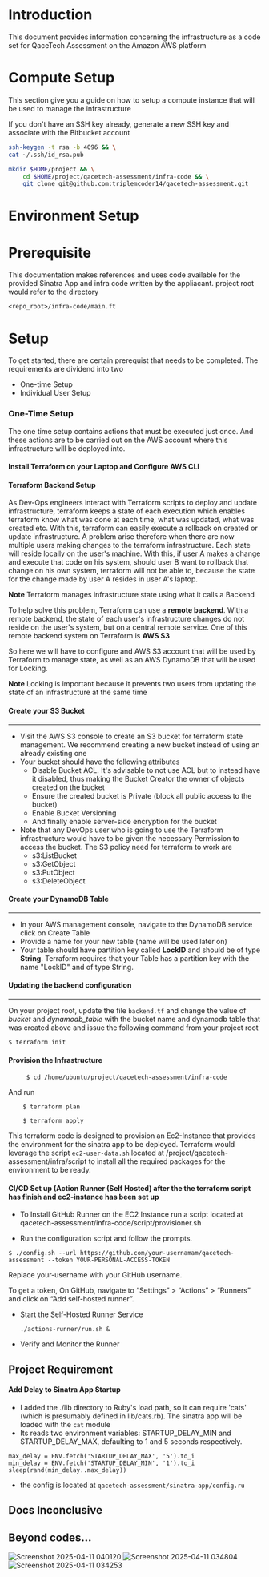 # Introduction

This document provides information concerning the infrastructure as a code set for QaceTech Assessment on the Amazon AWS platform

# Compute Setup
This section give you a guide on how to setup a compute instance that will be used to manage the infrastructure

If you don't have an SSH key already, generate a new SSH key and associate with the Bitbucket account
```bash
ssh-keygen -t rsa -b 4096 && \
cat ~/.ssh/id_rsa.pub
```

```bash
mkdir $HOME/project && \
	cd $HOME/project/qacetech-assessment/infra-code && \
	git clone git@github.com:triplemcoder14/qacetech-assessment.git

```

# Environment Setup
# Prerequisite

This documentation makes references and uses code available for the provided Sinatra App and infra code written by the appliacant. project root would refer to the directory
```
<repo_root>/infra-code/main.ft
```
  

# Setup
To get started, there are certain prerequist that needs to be completed. The requirements are dividend into two

- One-time Setup
- Individual User Setup

### One-Time Setup
The one time setup contains actions that must be executed just once. And these actions are to be carried out on the AWS account where this infrastructure will be deployed into.


#### Install Terraform on your Laptop and Configure AWS CLI

#### Terraform Backend Setup
As Dev-Ops engineers interact with Terraform scripts to deploy and update infrastructure, terraform keeps a state of each execution which enables terraform know what was done at each time, what was updated, what was created etc. With this, terraform can easily execute a rollback on created or update infrastructure. 
A problem arise therefore when there are now multiple users making changes to the terraform infrastructure. Each state will reside locally on the user's machine. With this, if user A makes a change and execute that code on his system, should user B want to rollback that change on his own system, terraform will not be able to, because the state for the change made by user A resides in user A's laptop.

**Note** Terraform manages infrastructure state using what it calls a Backend

To help solve this problem, Terraform can use a **remote backend**. With a remote backend, the state of each user's infrastructure changes do not reside on the user's system, but on a central remote service. One of this remote backend system on Terraform is **AWS S3**

So here we will have to configure and AWS S3 account that will be used by Terraform to manage state, as well as an AWS DynamoDB that will be used for Locking. 

**Note** Locking is important because it prevents two users from updating the state of an infrastructure at the same time

#### Create your S3 Bucket
---

- Visit the AWS S3 console to create an S3 bucket for terraform state management. We recommend creating a new bucket instead of using an already existing one
- Your bucket should have the following attributes
	- Disable Bucket ACL. It's advisable to not use ACL but to instead have it disabled, thus making the Bucket Creator the owner of objects created on the bucket
	- Ensure the created bucket is Private (block all public access to the bucket)
	- Enable Bucket Versioning
	- And finally enable server-side encryption for the bucket
- Note that any DevOps user who is going to use the Terraform infrastructure would have to be given the necessary Permission to access the bucket. The S3 policy need for terraform to work are
	- s3:ListBucket
	- s3:GetObject
	- s3:PutObject
	- s3:DeleteObject
#### Create your DynamoDB Table
---
- In your AWS management console, navigate to the DynamoDB service click on Create Table
- Provide a name for your new table (name will be used later on)
- Your table should have partition key  called **LockID** and should be of type **String**. Terraform requires that your Table has a partition key with the name "LockID" and of type String.
#### Updating the backend configuration
---
On your project root, update the file `backend.tf` and change the value of *bucket* and *dynamodb_table* with the bucket name and dynamodb table that was created above and issue the following command from your project root
```bash
$ terraform init
```


#### Provision the Infrastructure

```
     $ cd /home/ubuntu/project/qacetech-assessment/infra-code
```
And run  

```
    $ terraform plan 
```

```
    $ terraform apply
```

This terraform code is designed to provision an Ec2-Instance that provides the environment for the sinatra app to be deployed.
Terraform would leverage the script ``ec2-user-data.sh`` located at /project/qacetech-assessment/infra/script to install all the required packages for the environment to be ready.


#### CI/CD Set up (Action Runner (Self Hosted) after the the terraform script has finish and ec2-instance has been set up

- To Install GitHub Runner on the EC2 Instance run a script located at qacetech-assessment/infra-code/script/provisioner.sh

- Run the configuration script and follow the prompts.

 ``$ ./config.sh --url https://github.com/your-usernamam/qacetech-assessment --token YOUR-PERSONAL-ACCESS-TOKEN
``

Replace your-username with your GitHub username.

To get a token, On GitHub, navigate to “Settings” > “Actions” > “Runners” and click on “Add self-hosted runner”.

- Start the Self-Hosted Runner Service

  ``
  ./actions-runner/run.sh &
``
-  Verify and Monitor the Runner


## Project Requirement

#### Add Delay to Sinatra App Startup

- I added the ./lib directory to Ruby's load path, so it can require 'cats' (which is presumably defined in lib/cats.rb). The sinatra app will be loaded with the ```cat``` module
- Its reads two environment variables: STARTUP_DELAY_MIN and STARTUP_DELAY_MAX, defaulting to 1 and 5 seconds respectively.

```
max_delay = ENV.fetch('STARTUP_DELAY_MAX', '5').to_i
min_delay = ENV.fetch('STARTUP_DELAY_MIN', '1').to_i
sleep(rand(min_delay..max_delay))
```

- the config is located at ``qacetech-assessment/sinatra-app/config.ru``



## Docs Inconclusive 

## Beyond codes...

![Screenshot 2025-04-11 040120](https://github.com/user-attachments/assets/427fa7d8-c527-41a2-a8aa-8d4fb13c1e84)
![Screenshot 2025-04-11 034804](https://github.com/user-attachments/assets/76456487-bb01-4f1c-9a8e-924870abcacb)
![Screenshot 2025-04-11 034253](https://github.com/user-attachments/assets/750f26ad-097b-422e-af3f-f81cacf7a85d)


